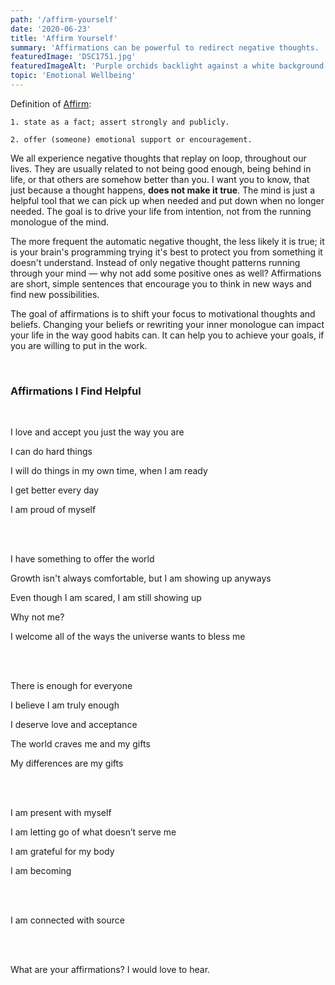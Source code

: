 ```yaml
---
path: '/affirm-yourself'
date: '2020-06-23'
title: 'Affirm Yourself'
summary: 'Affirmations can be powerful to redirect negative thoughts.  Here are some I have found to be helpful.'
featuredImage: 'DSC1751.jpg'
featuredImageAlt: 'Purple orchids backlight against a white background.'
topic: 'Emotional Wellbeing'
---
```


Definition of [Affirm](https://www.lexico.com/en/definition/affirm):

```
1. state as a fact; assert strongly and publicly.

2. offer (someone) emotional support or encouragement.
```

We all experience negative thoughts that replay on loop, throughout our lives. They are usually related to not being good enough, being behind in life, or that others are somehow better than you. I want you to know, that just because a thought happens, **does not make it true**. The mind is just a helpful tool that we can pick up when needed and put down when no longer needed. The goal is to drive your life from intention, not from the running monologue of the mind.

The more frequent the automatic negative thought, the less likely it is true; it is your brain's programming trying it's best to protect you from something it doesn't understand. Instead of only negative thought patterns running through your mind — why not add some positive ones as well? Affirmations are short, simple sentences that encourage you to think in new ways and find new possibilities.

The goal of affirmations is to shift your focus to motivational thoughts and beliefs. Changing your beliefs or rewriting your inner monologue can impact your life in the way good habits can. It can help you to achieve your goals, if you are willing to put in the work.

<br>

### Affirmations I Find Helpful

<br>

I love and accept you just the way you are

I can do hard things

I will do things in my own time, when I am ready

I get better every day

I am proud of myself

<br>

<br>

I have something to offer the world

Growth isn't always comfortable, but I am showing up anyways

Even though I am scared, I am still showing up

Why not me?

I welcome all of the ways the universe wants to bless me

<br>

<br>

There is enough for everyone

I believe I am truly enough

I deserve love and acceptance

The world craves me and my gifts

My differences are my gifts

<br>

<br>

I am present with myself

I am letting go of what doesn’t serve me

I am grateful for my body

I am becoming

<br>

<br>

I am connected with source

<br>

<br>

What are your affirmations? I would love to hear.
